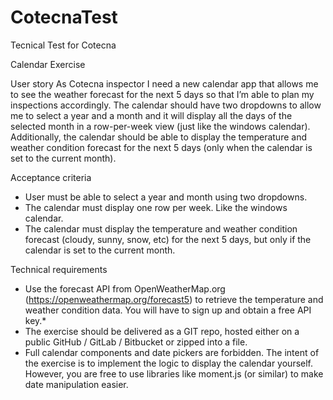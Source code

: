 # CotecnaTest
Tecnical Test for Cotecna

Calendar Exercise

User story
As Cotecna inspector I need a new calendar app that allows me to see the weather forecast for
the next 5 days so that I’m able to plan my inspections accordingly.
The calendar should have two dropdowns to allow me to select a year and a month and it will
display all the days of the selected month in a row-per-week view (just like the windows
calendar).
Additionally, the calendar should be able to display the temperature and weather condition
forecast for the next 5 days (only when the calendar is set to the current month).

Acceptance criteria
* User must be able to select a year and month using two dropdowns.
* The calendar must display one row per week. Like the windows calendar.
* The calendar must display the temperature and weather condition forecast (cloudy,
sunny, snow, etc) for the next 5 days, but only if the calendar is set to the current
month.

Technical requirements
* Use the forecast API from OpenWeatherMap.org (https://openweathermap.org/forecast5) to
retrieve the temperature and weather condition data. You will have to sign up and
obtain a free API key.*
* The exercise should be delivered as a GIT repo, hosted either on a public GitHub /
GitLab / Bitbucket or zipped into a file.
* Full calendar components and date pickers are forbidden. The intent of the exercise is
to implement the logic to display the calendar yourself. However, you are free to use
libraries like moment.js (or similar) to make date manipulation easier.
